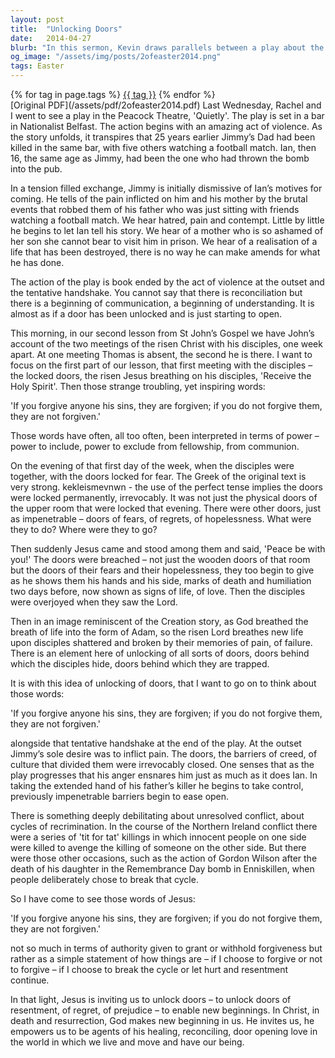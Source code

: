 ```yaml
---
layout: post
title:  "Unlocking Doors"
date:   2014-04-27
blurb: "In this sermon, Kevin draws parallels between a play about the Northern Ireland conflict and the Gospel story of Jesus' resurrection. He emphasizes the power of forgiveness to unlock doors of resentment, regret, and prejudice, and to initiate new beginnings. He encourages us to be agents of God's healing, reconciling, and door-opening love in our world."
og_image: "/assets/img/posts/2ofeaster2014.png"
tags: Easter
---    
```

<div class="tag-pills">
    {% for tag in page.tags %}
    <a href="{{ site.baseurl }}/tag/{{ tag | slugify }}" class="tag-pill">{{ tag }}</a>
    {% endfor %}
</div>
[Original PDF](/assets/pdf/2ofeaster2014.pdf)
Last Wednesday, Rachel and I went to see a play in the Peacock Theatre, 'Quietly'. The play is set in a bar in Nationalist Belfast. The action begins with an amazing act of violence. As the story unfolds, it transpires that 25 years earlier Jimmy’s Dad had been killed in the same bar, with five others watching a football match. Ian, then 16, the same age as Jimmy, had been the one who had thrown the bomb into the pub.

In a tension filled exchange, Jimmy is initially dismissive of Ian’s motives for coming. He tells of the pain inflicted on him and his mother by the brutal events that robbed them of his father who was just sitting with friends watching a football match. We hear hatred, pain and contempt. Little by little he begins to let Ian tell his story. We hear of a mother who is so ashamed of her son she cannot bear to visit him in prison. We hear of a realisation of a life that has been destroyed, there is no way he can make amends for what he has done.

The action of the play is book ended by the act of violence at the outset and the tentative handshake. You cannot say that there is reconciliation but there is a beginning of communication, a beginning of understanding. It is almost as if a door has been unlocked and is just starting to open.

This morning, in our second lesson from St John’s Gospel we have John’s account of the two meetings of the risen Christ with his disciples, one week apart. At one meeting Thomas is absent, the second he is there. I want to focus on the first part of our lesson, that first meeting with the disciples – the locked doors, the risen Jesus breathing on his disciples, 'Receive the Holy Spirit'. Then those strange troubling, yet inspiring words:

'If you forgive anyone his sins, they are forgiven; if you do not forgive them, they are not forgiven.'

Those words have often, all too often, been interpreted in terms of power – power to include, power to exclude from fellowship, from communion.

On the evening of that first day of the week, when the disciples were together, with the doors locked for fear. The Greek of the original text is very strong. kekleismevnwn - the use of the perfect tense implies the doors were locked permanently, irrevocably. It was not just the physical doors of the upper room that were locked that evening. There were other doors, just as impenetrable – doors of fears, of regrets, of hopelessness. What were they to do? Where were they to go?

Then suddenly Jesus came and stood among them and said, 'Peace be with you!' The doors were breached – not just the wooden doors of that room but the doors of their fears and their hopelessness, they too begin to give as he shows them his hands and his side, marks of death and humiliation two days before, now shown as signs of life, of love. Then the disciples were overjoyed when they saw the Lord.

Then in an image reminiscent of the Creation story, as God breathed the breath of life into the form of Adam, so the risen Lord breathes new life upon disciples shattered and broken by their memories of pain, of failure. There is an element here of unlocking of all sorts of doors, doors behind which the disciples hide, doors behind which they are trapped.

It is with this idea of unlocking of doors, that I want to go on to think about those words:

'If you forgive anyone his sins, they are forgiven; if you do not forgive them, they are not forgiven.'

alongside that tentative handshake at the end of the play. At the outset Jimmy’s sole desire was to inflict pain. The doors, the barriers of creed, of culture that divided them were irrevocably closed. One senses that as the play progresses that his anger ensnares him just as much as it does Ian. In taking the extended hand of his father’s killer he begins to take control, previously impenetrable barriers begin to ease open.

There is something deeply debilitating about unresolved conflict, about cycles of recrimination. In the course of the Northern Ireland conflict there were a series of 'tit for tat' killings in which innocent people on one side were killed to avenge the killing of someone on the other side. But there were those other occasions, such as the action of Gordon Wilson after the death of his daughter in the Remembrance Day bomb in Enniskillen, when people deliberately chose to break that cycle.

So I have come to see those words of Jesus:

'If you forgive anyone his sins, they are forgiven; if you do not forgive them, they are not forgiven.'

not so much in terms of authority given to grant or withhold forgiveness but rather as a simple statement of how things are – if I choose to forgive or not to forgive – if I choose to break the cycle or let hurt and resentment continue.

In that light, Jesus is inviting us to unlock doors – to unlock doors of resentment, of regret, of prejudice – to enable new beginnings. In Christ, in death and resurrection, God makes new beginning in us. He invites us, he empowers us to be agents of his healing, reconciling, door opening love in the world in which we live and move and have our being.
